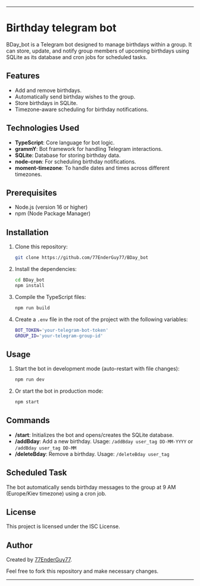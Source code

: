 
---

# Birthday telegram bot

BDay_bot is a Telegram bot designed to manage birthdays within a group. It can store, update, and notify group members of upcoming birthdays using SQLite as its database and cron jobs for scheduled tasks.

## Features
- Add and remove birthdays.
- Automatically send birthday wishes to the group.
- Store birthdays in SQLite.
- Timezone-aware scheduling for birthday notifications.

## Technologies Used
- **TypeScript**: Core language for bot logic.
- **grammY**: Bot framework for handling Telegram interactions.
- **SQLite**: Database for storing birthday data.
- **node-cron**: For scheduling birthday notifications.
- **moment-timezone**: To handle dates and times across different timezones.

## Prerequisites
- Node.js (version 16 or higher)
- npm (Node Package Manager)

## Installation

1. Clone this repository:

   ```bash
   git clone https://github.com/77EnderGuy77/BDay_bot
   ```

2. Install the dependencies:

   ```bash
   cd BDay_bot
   npm install
   ```

3. Compile the TypeScript files:

   ```bash
   npm run build
   ```

4. Create a `.env` file in the root of the project with the following variables:

   ```bash
   BOT_TOKEN='your-telegram-bot-token'
   GROUP_ID='your-telegram-group-id'
   ```

## Usage

1. Start the bot in development mode (auto-restart with file changes):

   ```bash
   npm run dev
   ```

2. Or start the bot in production mode:

   ```bash
   npm start
   ```

## Commands

- **/start**: Initializes the bot and opens/creates the SQLite database.
- **/addBday**: Add a new birthday. Usage: `/addBday user_tag DD-MM-YYYY` or `/addBday user_tag DD-MM`
- **/deleteBday**: Remove a birthday. Usage: `/deleteBday user_tag`

## Scheduled Task

The bot automatically sends birthday messages to the group at 9 AM (Europe/Kiev timezone) using a cron job.

## License

This project is licensed under the ISC License.

## Author

Created by [77EnderGuy77](https://github.com/77EnderGuy77).

Feel free to fork this repository and make necessary changes.

---

